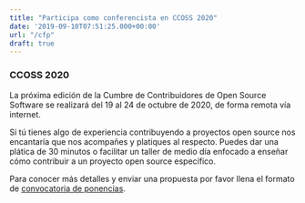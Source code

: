 ```yaml
---
title: "Participa como conferencista en CCOSS 2020"
date: '2019-09-10T07:51:25.000+00:00'
url: "/cfp"
draft: true
---
```



### CCOSS 2020
La próxima edición de la Cumbre de Contribuidores de Open Source Software se realizará del 19 al 24 de octubre de 2020, de forma remota vía internet.

Si tú tienes algo de experiencia contribuyendo a proyectos open source nos encantaría que nos acompañes y platiques al respecto. Puedes dar una plática de 30 minutos o facilitar un taller de medio día enfocado a enseñar cómo contribuir a un proyecto open source específico.

Para conocer más detalles y enviar una propuesta por favor llena el formato de [convocatoria de ponencias](https://docs.google.com/forms/d/e/1FAIpQLSfj0IA6Oc1xaT1AHtA2uGO3JkalrcAq3df5NC6mCVtEQsOi3A/viewform).


